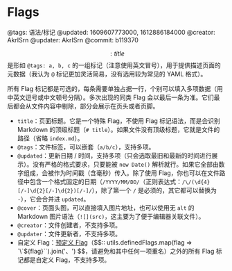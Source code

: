 # Flags

@tags: 语法/标记
@updated: 1609607773000, 1612886184000
@creator: AkrISrn
@updater: AkrISrn
@commit: b119370

$$: title $$ 是形如 `@tags: a, b, c` 的一组标记（注意使用英文冒号），用于提供描述页面的元数据（我认为 `@` 标记更加灵活简易，没有选用较为常见的 YAML 格式）。

所有 Flag 标记都是可选的，每条需要单独占据一行，个别可以填入多项数据（用中英文逗号或中文顿号分隔）。多次出现的同类 Flag 会以最后一条为准。它们最后都会从文件内容中剔除，部分会展示在页头或者页脚。

- `title`：页面标题。它是一个特殊 Flag，不使用 Flag 标记语法，而是会识别 Markdown 的顶级标题（`# title`）。如果文件没有顶级标题，它就是文件的路径（省略 `index.md`）。
- `@tags`：文件标签，可以嵌套（`a/b/c`），支持多项。
- `@updated`：更新日期 / 时间，支持多项（只会选取最旧和最新的时间进行展示）。没有严格的格式要求，只要能被 `new Date()` 解析就行。如果它全部由数字组成，会被作为时间戳（含毫秒）传入。除了使用 Flag，你也可以在文件路径中包含一个格式固定的日期（`/YYYY/MM/DD/`（正则表达式：`/\/(\d{4}[/-]\d{2}[/-]\d{2})[/-]/`），除了第一个 `/` 是必须的，其它都可以替换为 `-`），它会合并进 `updated`。
- `@cover`：页面头图，可以直接填入图片地址，也可以使用无 `alt` 的 Markdown 图片语法（`![](src)`，这主要为了便于编辑器关联文件）。
- `@creator`：文件创建者，不支持多项。
- `@updater`：文件更新者，不支持多项。
- 自定义 Flag：[预定义 Flag](/zh/api/enums.md "#h2-1")（$$:: utils.definedFlags.map(flag => `\`${flag}\``).join('、') $$，请避免和其中任何一项重名）之外的所有 Flag 标记都是自定义 Flag，不支持多项。
